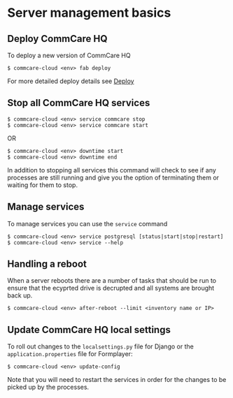 # Server management basics

## Deploy CommCare HQ
To deploy a new version of CommCare HQ

```
$ commcare-cloud <env> fab deploy
```

For more detailed deploy details see [Deploy](deploy.md)

## Stop all CommCare HQ services
```
$ commcare-cloud <env> service commcare stop
$ commcare-cloud <env> service commcare start
```

OR

```
$ commcare-cloud <env> downtime start
$ commcare-cloud <env> downtime end
```

In addition to stopping all services this command will
check to see if any processes are still running and give you the
option of terminating them or waiting for them to stop.

## Manage services
To manage services you can use the `service` command
```
$ commcare-cloud <env> service postgresql [status|start|stop|restart]
$ commcare-cloud <env> service --help
```

## Handling a reboot
When a server reboots there are a number of tasks that should be run
to ensure that the ecyprted drive is decrupted and all systems are
brought back up.
```
$ commcare-cloud <env> after-reboot --limit <inventory name or IP>
```

## Update CommCare HQ local settings
To roll out changes to the `localsettings.py` file for Django
or the `application.properties` file for Formplayer:
```
$ commcare-cloud <env> update-config
```

Note that you will need to restart the services in order for the changes
to be picked up by the processes.
